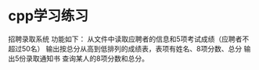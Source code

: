 # cpp学习练习
招聘录取系统
功能如下：
从文件中读取应聘者的信息和5项考试成绩（应聘者不超过50名）
输出按总分从高到低排列的成绩表，表项有姓名、8项分数、总分
输出5份录取通知书
查询某人的8项分数和总分。
